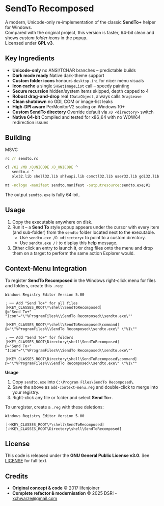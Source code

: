 # SendTo Recomposed

A modern, Unicode-only re-implementation of the classic **SendTo+** helper for Windows.  
Compared with the original project, this version is faster, 64-bit clean and shows *custom folder icons* in the popup.  
Licensed under **GPL v3**.

## Key Ingredients

* **Unicode-only** no ANSI/TCHAR branches – predictable builds 
* **Dark mode ready** Native dark-theme support
* **Custom folder icons** honours `desktop.ini` for nicer menu visuals 
* **Icon cache** a single `SHGetImageList` call – speedy painting 
* **Secure recursion** hidden/system items skipped, depth capped to 4 
* **Robust drag-and-drop** real `IDataObject`, always calls `DragLeave` 
* **Clean shutdown** no GDI, COM or image-list leaks 
* **High-DPI aware** PerMonitorV2 scaling on Windows 10+
* **Custom SendTo directory** Override default via `/D <directory>` switch
* **Native 64-bit** Compiled and tested for x86_64 with no WOW64 redirection issues

## Building

MSVC 

```cmd
rc /r sendto.rc

cl /O2 /MD /DUNICODE /D_UNICODE ^
   sendto.c ^
   ole32.lib shell32.lib shlwapi.lib comctl32.lib user32.lib gdi32.lib uuid.lib

mt -nologo -manifest sendto.manifest -outputresource:sendto.exe;#1
```

The output `sendto.exe` is fully 64-bit.

## Usage

1. Copy the executable anywhere on disk.
2. Run it – a **Send To** style popup appears under the cursor with every item (and sub-folder) from the `sendto` folder located next to the executable.
   - Use `sendto.exe /D <directory>` to point to a custom directory.
   - Use `sendto.exe /?` to display this help message.
3. Either click an entry to launch it, or drag files onto the menu and drop them on a target to perform the same action Explorer would.

## Context-Menu Integration

To register **SendTo Recomposed** in the Windows right-click menu for files and folders, create this `.reg`:

```reg
Windows Registry Editor Version 5.00

; ── Add "Send To+" for all files
[HKEY_CLASSES_ROOT\*\shell\SendToRecomposed]
@="Send To+"
"Icon"="\"%ProgramFiles%\\SendTo Recomposed\\sendto.exe\""

[HKEY_CLASSES_ROOT\*\shell\SendToRecomposed\command]
@="\"%ProgramFiles%\\SendTo Recomposed\\sendto.exe\" \"%1\""

; ── Add "Send To+" for folders
[HKEY_CLASSES_ROOT\Directory\shell\SendToRecomposed]
@="Send To+"
"Icon"="\"%ProgramFiles%\\SendTo Recomposed\\sendto.exe\""

[HKEY_CLASSES_ROOT\Directory\shell\SendToRecomposed\command]
@="\"%ProgramFiles%\\SendTo Recomposed\\sendto.exe\" \"%1\""
````

**Usage**

1. Copy `sendto.exe` into `C:\Program Files\SendTo Recomposed\`.
2. Save the above as `add-context-menu.reg` and double-click to merge into your registry.
3. Right-click any file or folder and select **Send To+**.

To unregister, create a `.reg` with these deletions:

```reg
Windows Registry Editor Version 5.00

[-HKEY_CLASSES_ROOT\*\shell\SendToRecomposed]
[-HKEY_CLASSES_ROOT\Directory\shell\SendToRecomposed]
```

## License

This code is released under the **GNU General Public License v3.0**.
See [LICENSE](LICENSE.txt) for full text.

## Credits

* **Original concept & code** © 2017 lifenjoiner
* **Complete refactor & modernisation** © 2025 DSR! - xchwarze@gmail.com
